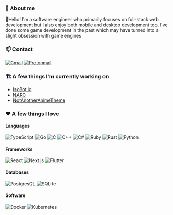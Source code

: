 <!--
**puckzxz/puckzxz** is a ✨ _special_ ✨ repository because its `README.md` (this file) appears on your GitHub profile.

Here are some ideas to get you started:

- 🔭 I’m currently working on ...
- 🌱 I’m currently learning ...
- 👯 I’m looking to collaborate on ...
- 🤔 I’m looking for help with ...
- 💬 Ask me about ...
- 📫 How to reach me: ...
- 😄 Pronouns: ...
- ⚡ Fun fact: ...
-->

### 📖 About me
👋Hello!  I'm a software engineer who primarily focuses on full-stack web development but I also enjoy both mobile and desktop development too.  I've done some game development in the past which may have turned into a slight obsession with game engines

### 📫 Contact
[![Gmail](https://img.shields.io/badge/-gmail-D14836?style=for-the-badge&logo=gmail&logoColor=white)](mailto:chris.bockover97@gmail.com)
[![Protonmail](https://img.shields.io/badge/protonmail-8B89CC?&style=for-the-badge&logo=protonmail&logoColor=white)](mailto:puckzxz@protonmail.com)

### 🏗 A few things I'm currently working on
- [IsoBot.io](https://isobot.io)
- [NARC](https://github.com/puckzxz/NARC)
- [NotAnotherAnimeTheme](https://github.com/puckzxz/NotAnotherAnimeTheme)

### ❤ A few things I love

#### Languages
![TypeScript](https://img.shields.io/badge/typescript%20-%23007ACC.svg?&style=for-the-badge&logo=typescript&logoColor=white)
![Go](https://img.shields.io/badge/go-%2300ADD8.svg?&style=for-the-badge&logo=go&logoColor=white)
![C](https://img.shields.io/badge/c%20-%2300599C.svg?&style=for-the-badge&logo=c&logoColor=white)
![C++](https://img.shields.io/badge/c++%20-%2300599C.svg?&style=for-the-badge&logo=c%2B%2B&ogoColor=white)
![C#](https://img.shields.io/badge/c%23%20-%23239120.svg?&style=for-the-badge&logo=c-sharp&logoColor=white)
![Ruby](https://img.shields.io/badge/Ruby-CC342D?style=for-the-badge&logo=ruby&logoColor=white)
![Rust](https://img.shields.io/badge/Rust-black?style=for-the-badge&logo=rust&logoColor=#E57324)
![Python](https://img.shields.io/badge/python%20-%2314354C.svg?&style=for-the-badge&logo=python&logoColor=white)

#### Frameworks
![React](https://img.shields.io/badge/react%20-%2320232a.svg?&style=for-the-badge&logo=react&logoColor=%2361DAFB)
![Next.js](https://img.shields.io/badge/nextjs%20-black.svg?&style=for-the-badge&logo=next.js&logoColor=white)
![Flutter](https://img.shields.io/badge/Flutter%20-%2302569B.svg?&style=for-the-badge&logo=Flutter&logoColor=white)

#### Databases
![PostgresQL](https://img.shields.io/badge/postgres-%23316192.svg?&style=for-the-badge&logo=postgresql&logoColor=white)
![SQLite](https://img.shields.io/badge/sqlite-%2307405e.svg?&style=for-the-badge&logo=sqlite&logoColor=white)

#### Software
![Docker](https://img.shields.io/badge/docker%20-%230db7ed.svg?&style=for-the-badge&logo=docker&logoColor=white)
![Kubernetes](https://img.shields.io/badge/kubernetes%20-%23326ce5.svg?&style=for-the-badge&logo=kubernetes&logoColor=white)
